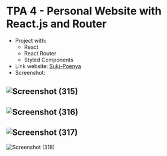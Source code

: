 # TPA 4 - Personal Website with React.js and Router
- Project with:
  - React
  - React Router
  - Styled Components
- Link website: [Suki-Poenya](https://tpa4-personal-web-router.netlify.app/p)
- Screenshot:


![Screenshot (315)](https://user-images.githubusercontent.com/85722923/201815392-709e0fe8-a660-481d-abf4-c217f72f3cb5.png)
---
![Screenshot (316)](https://user-images.githubusercontent.com/85722923/201815408-bf810f16-7afb-4260-83e0-9ad1b9b76fc1.png)
---
![Screenshot (317)](https://user-images.githubusercontent.com/85722923/201815451-adf0665b-90ec-4af3-b054-c71564b81255.png)
---
![Screenshot (318)](https://user-images.githubusercontent.com/85722923/201815471-755a9315-1952-49ab-988e-93cec1f5f7e8.png)

